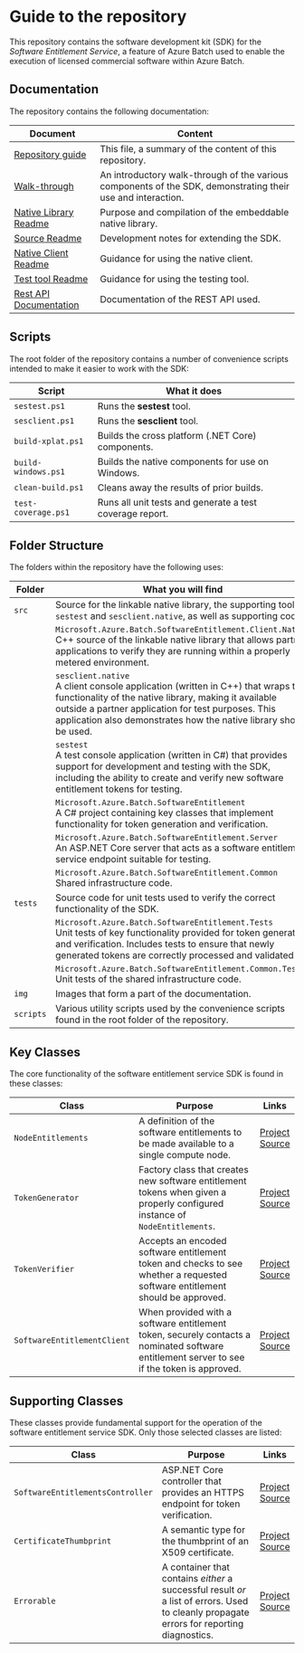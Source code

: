 # Guide to the repository

This repository contains the software development kit (SDK) for the *Software Entitlement Service*, a feature of Azure Batch used to enable the execution of licensed commercial software within Azure Batch.

## Documentation

The repository contains the following documentation:

| Document                                                                                       | Content                                                                                                     |
| ---------------------------------------------------------------------------------------------- | ----------------------------------------------------------------------------------------------------------- |
| [Repository guide](repository-guide.md)                                                        | This file, a summary of the content of this repository.                                                     |
| [Walk-through](walk-through.md)                                                                | An introductory walk-through of the various components of the SDK, demonstrating their use and interaction. |
| [Native Library Readme](src\Microsoft.Azure.Batch.SoftwareEntitlement.Client.Native\README.md) | Purpose and compilation of the embeddable native library.                                                   |
| [Source Readme](src\readme.md)                                                                 | Development notes for extending the SDK.                                                                    |
| [Native Client Readme](src\sesclient.native\README.md)                                         | Guidance for using the native client.                                                                       |
| [Test tool Readme](src\sestest\readme.md)                                                      | Guidance for using the testing tool.                                                                        |
| [Rest API Documentation](src\Microsoft.Azure.Batch.SoftwareEntitlement.Server\readme.md)       | Documentation of the REST API used.                                                                         |

## Scripts

The root folder of the repository contains a number of convenience scripts intended to make it easier to work with the SDK:

| Script              | What it does                                             |
| ------------------- | -------------------------------------------------------- |
| `sestest.ps1`       | Runs the **sestest** tool.                               |
| `sesclient.ps1`     | Runs the **sesclient** tool.                             |
| `build-xplat.ps1`   | Builds the cross platform (.NET Core) components.        |
| `build-windows.ps1` | Builds the native components for use on Windows.         |
| `clean-build.ps1`   | Cleans away the results of prior builds.                 |
| `test-coverage.ps1` | Runs all unit tests and generate a test coverage report. |

## Folder Structure

The folders within the repository have the following uses:

| Folder    | What you will find                                                                                                                                                                                                                                                        |
| --------- | ------------------------------------------------------------------------------------------------------------------------------------------------------------------------------------------------------------------------------------------------------------------------- |
| `src`     | Source for the linkable native library, the supporting tools `sestest` and `sesclient.native`, as well as supporting code.                                                                                                                                                |
|           | `Microsoft.Azure.Batch.SoftwareEntitlement.Client.Native` <br/> C++ source of the linkable native library that allows partner applications to verify they are running within a properly metered environment.                                                              |
|           | `sesclient.native` <br/> A client console application (written in C++) that wraps the functionality of the native library, making it available outside a partner application for test purposes. This application also demonstrates how the native library should be used. |
|           | `sestest` <br/> A test console application (written in C#) that provides support for development and testing with the SDK, including the ability to create and verify new software entitlement tokens for testing.                                                        |
|           | `Microsoft.Azure.Batch.SoftwareEntitlement` <br/> A C# project containing key classes that implement functionality for token generation and verification.                                                                                                                 |
|           | `Microsoft.Azure.Batch.SoftwareEntitlement.Server` <br/> An ASP.NET Core server that acts as a software entitlement service endpoint suitable for testing.                                                                                                                |
|           | `Microsoft.Azure.Batch.SoftwareEntitlement.Common` <br/> Shared infrastructure code.                                                                                                                                                                                      |
| `tests`   | Source code for unit tests used to verify the correct functionality of the SDK.                                                                                                                                                                                           |
|           | `Microsoft.Azure.Batch.SoftwareEntitlement.Tests` <br/> Unit tests of key functionality provided for token generation and verification. Includes tests to ensure that newly generated tokens are correctly processed and validated.                                       |
|           | `Microsoft.Azure.Batch.SoftwareEntitlement.Common.Tests` <br/> Unit tests of the shared infrastructure code.                                                                                                                                                              |
| `img`     | Images that form a part of the documentation.                                                                                                                                                                                                                             |
| `scripts` | Various utility scripts used by the convenience scripts found in the root folder of the repository.                                                                                                                                                                       |

## Key Classes

The core functionality of the software entitlement service SDK is found in these classes:

| Class                       | Purpose                                                                                                                                     | Links                                                                                                                                                                             |
| --------------------------- | ------------------------------------------------------------------------------------------------------------------------------------------- | --------------------------------------------------------------------------------------------------------------------------------------------------------------------------------- |
| `NodeEntitlements`          | A definition of the software entitlements to be made available to a single compute node.                                                    | [Project](src/Microsoft.Azure.Batch.SoftwareEntitlement/) <br/> [Source](src/Microsoft.Azure.Batch.SoftwareEntitlement/NodeEntitlements.cs)                                       |
| `TokenGenerator`            | Factory class that creates new software entitlement tokens when given a properly configured instance of `NodeEntitlements`.                 | [Project](src/Microsoft.Azure.Batch.SoftwareEntitlement/) <br/> [Source](src/Microsoft.Azure.Batch.SoftwareEntitlement/TokenGenerator.cs)                                         |
| `TokenVerifier`             | Accepts an encoded software entitlement token and checks to see whether a requested software entitlement should be approved.                | [Project](src/Microsoft.Azure.Batch.SoftwareEntitlement/) <br/> [Source](src/Microsoft.Azure.Batch.SoftwareEntitlement/TokenVerifier.cs)                                          |
| `SoftwareEntitlementClient` | When provided with a software entitlement token, securely contacts a nominated software entitlement server to see if the token is approved. | [Project](src/Microsoft.Azure.Batch.SoftwareEntitlement.Client.Native/) <br/> [Source](src/Microsoft.Azure.Batch.SoftwareEntitlement.Client.Native/SoftwareEntitlementClient.cpp) |

## Supporting Classes

These classes provide fundamental support for the operation of the software entitlement service SDK. Only those selected classes are listed:

| Class                            | Purpose                                                                                                                                   | Links                                                                                                                                                                                           |
| -------------------------------- | ----------------------------------------------------------------------------------------------------------------------------------------- | ----------------------------------------------------------------------------------------------------------------------------------------------------------------------------------------------- |
| `SoftwareEntitlementsController` | ASP.NET Core controller that provides an HTTPS endpoint for token verification.                                                           | [Project](src/Microsoft.Azure.Batch.SoftwareEntitlement.Server/Controllers/) <br/> [Source](src/Microsoft.Azure.Batch.SoftwareEntitlement.Server/Controllers/SoftwareEntitlementsController.cs) |
| `CertificateThumbprint`          | A semantic type for the thumbprint of an X509 certificate.                                                                                | [Project](src/Microsoft.Azure.Batch.SoftwareEntitlement.Common/) <br/> [Source](src/Microsoft.Azure.Batch.SoftwareEntitlement.Common/CertificateThumbprint.cs)                                  |
| `Errorable`                      | A container that contains *either* a successful result *or* a list of errors. Used to cleanly propagate errors for reporting diagnostics. | [Project](src/Microsoft.Azure.Batch.SoftwareEntitlement.Common/) <br/> [Source](src/Microsoft.Azure.Batch.SoftwareEntitlement.Common/Errorable.cs)                                              |

